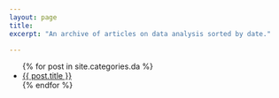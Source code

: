 ```yaml
---
layout: page
title:
excerpt: "An archive of articles on data analysis sorted by date."

---
```


<ul class="post-list">
{% for post in site.categories.da %} 
  <li><article><a href="{{ site.url }}{{ post.url }}">{{ post.title }}</a></article></li>
{% endfor %}
</ul>

